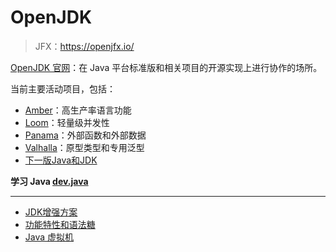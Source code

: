 # OpenJDK

> JFX：https://openjfx.io/

[OpenJDK 官网](http://openjdk.java.net/)：在 Java 平台标准版和相关项目的开源实现上进行协作的场所。

当前主要活动项目，包括：

* [Amber](http://openjdk.java.net/projects/amber)：高生产率语言功能
* [Loom](https://wiki.openjdk.java.net/display/loom/Main)：轻量级并发性
* [Panama](http://openjdk.java.net/projects/panama)：外部函数和外部数据
* [Valhalla](https://wiki.openjdk.java.net/display/valhalla/Main)：原型类型和专用泛型
* [下一版Java和JDK](http://openjdk.java.net/projects/jdk/19)

**学习 Java [dev.java](https://dev.java/)**

***

* [JDK增强方案](编程语言/Java/Javalang/openjdk/JEP/)
* [功能特性和语法糖](编程语言/Java/Javalang/openjdk/功能特性和语法糖/)
* [Java 虚拟机](编程语言/Java/Javalang/openjdk/JVM/)

